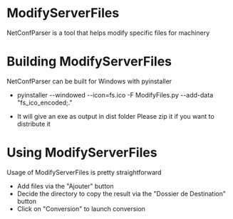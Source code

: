 # ModifyServerFiles
NetConfParser is a tool that helps modify specific files for machinery


# Building ModifyServerFiles
NetConfParser can be built for Windows with pyinstaller
* pyinstaller  --windowed --icon=fs.ico -F ModifyFiles.py --add-data "fs_ico_encoded;."

* It will give an exe as output in dist folder
Please zip it if you want to distribute it


# Using ModifyServerFiles
Usage of ModifyServerFiles is pretty straightforward

* Add files via the "Ajouter" button
* Decide the directory to copy the result via the "Dossier de Destination" button
* Click on "Conversion" to launch conversion

